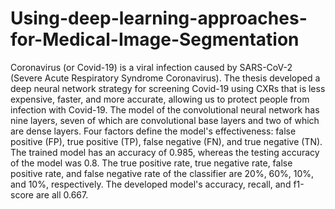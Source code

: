 # Using-deep-learning-approaches-for-Medical-Image-Segmentation
Coronavirus (or Covid-19) is a viral infection caused by SARS-CoV-2 (Severe Acute Respiratory Syndrome Coronavirus). The thesis developed a deep neural network strategy for screening Covid-19 using CXRs that is less expensive, faster, and more accurate, allowing us to protect people from infection with Covid-19. The model of the convolutional neural network has nine layers, seven of which are convolutional base layers and two of which are dense layers. Four factors define the model's effectiveness: false positive (FP), true positive (TP), false negative (FN), and true negative (TN). The trained model has an accuracy of 0.985, whereas the testing accuracy of the model was 0.8. The true positive rate, true negative rate, false positive rate, and false negative rate of the classifier are 20%, 60%, 10%, and 10%, respectively. The developed model's accuracy, recall, and f1-score are all 0.667.
